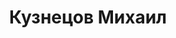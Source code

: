 ---
title : "Кузнецов Михаил"

# full screen navigation
first_name : "Михаил"
last_name : "Кузнецов"
bg_image : "images/backgrounds/full-nav-bg.jpg"

# animated text loop
occupations:
- "C++ Developer"
- "Python Developer"
- "Backend Developer"
- "Hackathon Hacker"
- "Blockchain enthusiast"
- "Electronic DIY fun"
- "Hi there! 😉"

# slider background image loop
slider_images:
- "images/slider/slider-1.jpg"
- "images/slider/slider-2.jpg"
- "images/slider/slider-3.jpg"
- "images/slider/slider-4.jpg"
- "images/slider/slider-5.jpg"
- "images/slider/slider-6.jpg"

# button
button:
  enable : true
  label : "Узнать больше"
  link : "#about"


# custom style
custom_class: "" 
custom_attributes: "" 
custom_css: ""

---